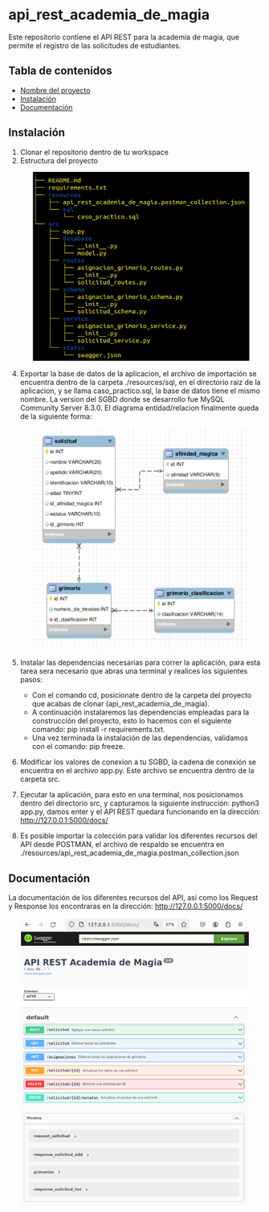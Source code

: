 # api_rest_academia_de_magia
Este repositorio contiene el API REST para la academia de magia, que permite el registro de las solicitudes de estudiantes.

## Tabla de contenidos
- [Nombre del proyecto](#nombre-del-proyecto)
- [Instalación](#instalación)
- [Documentación](#documentación)

## Instalación
1) Clonar el repositorio dentro de tu workspace
2) Estructura del proyecto
   <p align="center">
    <img src="resources/img/estruc.png" alt="Estructura del proyecto" style="max-width:90%;">
  </p>
   
4) Exportar la base de datos de la aplicacion, el archivo de importación se encuentra dentro de la carpeta ./resources/sql, en el directorio raiz de la aplicacion, y se llama caso_practico.sql, la base de datos tiene el mismo nombre. La version del SGBD donde se desarrollo fue MySQL Community Server 8.3.0. El diagrama entidad/relacion finalmente queda de la siguiente forma:
    <p align="center">
      <img src="resources/img/model.png" alt="Modelo ER de la bd" style="max-width:90%;">
    </p>

6) Instalar las dependencias necesarias para correr la aplicación, para esta tarea sera necesario que abras una terminal y realices los siguientes pasos:
   - Con el comando cd, posicionate dentro de la carpeta del proyecto que acabas de clonar (api_rest_academia_de_magia).
   - A continuación instalaremos las dependencias empleadas para la construcción del proyecto, esto lo hacemos con el siguiente comando:
             pip install -r requirements.txt.
   - Una vez terminada la instalación de las dependencias, validamos con el comando: pip freeze.
     
7) Modificar los valores de conexion a tu SGBD, la cadena de conexión se encuentra en el archivo app.py. Este archivo se encuentra dentro de la carpeta src.
   
8) Ejecutar la aplicación, para esto en una terminal, nos posicionamos dentro del directorio src, y capturamos la siguiente instrucción: python3 app.py, damos enter y el API REST quedara funcionando en la dirección: http://127.0.0.1:5000/docs/
  
10) Es posible importar la colección para validar los diferentes recursos del API desde POSTMAN, el archivo de respaldo se encuentra en ./resources/api_rest_academia_de_magia.postman_collection.json

## Documentación

La documentación de los diferentes recursos del API, así como los Request y Response los encontraras en la dirección: http://127.0.0.1:5000/docs/
 <p align="center">
    <img src="resources/img/doc_swagger.png" alt="Documentacion del proyecto" style="max-width:90%;">
  </p>

   
